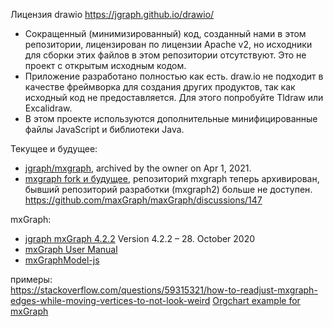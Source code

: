 Лицензия drawio https://jgraph.github.io/drawio/  
- Сокращенный (минимизированный) код, созданный нами в этом репозитории, лицензирован по лицензии Apache v2, но исходники для сборки этих файлов в этом репозитории отсутствуют. Это не проект с открытым исходным кодом.
- Приложение разработано полностью как есть. draw.io не подходит в качестве фреймворка для создания других продуктов, так как исходный код не предоставляется. Для этого попробуйте Tldraw или Excalidraw.
- В этом проекте используются дополнительные минифицированные файлы JavaScript и библиотеки Java. 

Текущее и будущее:  
- [jgraph/mxgraph](https://github.com/jgraph/mxgraph), archived by the owner on Apr 1, 2021.    
- [mxgraph fork и будущее](https://github.com/typed-mxgraph/typed-mxgraph/issues/12), репозиторий mxgraph теперь архивирован, бывший репозиторий разработки (mxgraph2) больше не доступен.
https://github.com/maxGraph/maxGraph/discussions/147

mxGraph:  
- [jgraph mxGraph 4.2.2](https://jgraph.github.io/mxgraph/) Version 4.2.2 – 28. October 2020  
- [mxGraph User Manual](https://jgraph.github.io/mxgraph/docs/manual.html)   
- [mxGraphModel-js](https://jgraph.github.io/mxgraph/docs/js-api/files/model/mxGraphModel-js.html)  

примеры:  
https://stackoverflow.com/questions/59315321/how-to-readjust-mxgraph-edges-while-moving-vertices-to-not-look-weird
[Orgchart example for mxGraph](https://git.miem.hse.ru/aaovchinnikov/alg_vis/-/blob/60c41567363af5d21420916dca5bfd46efcb9dc8/mxgraph-4.0.6/javascript/examples/orgchart.html)
 
